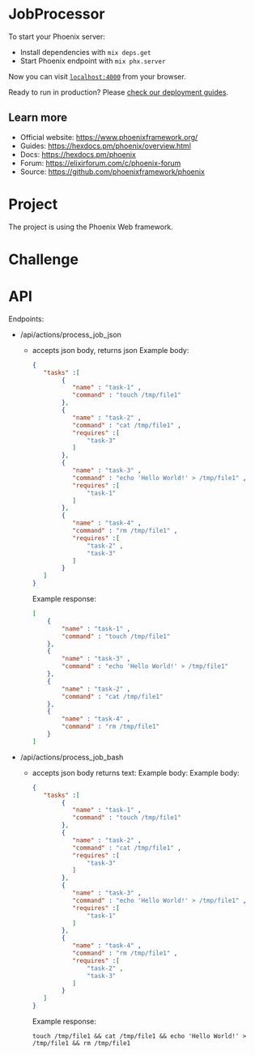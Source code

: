 # JobProcessor

To start your Phoenix server:

  * Install dependencies with `mix deps.get`
  * Start Phoenix endpoint with `mix phx.server`

Now you can visit [`localhost:4000`](http://localhost:4000) from your browser.

Ready to run in production? Please [check our deployment guides](https://hexdocs.pm/phoenix/deployment.html).

## Learn more

  * Official website: https://www.phoenixframework.org/
  * Guides: https://hexdocs.pm/phoenix/overview.html
  * Docs: https://hexdocs.pm/phoenix
  * Forum: https://elixirforum.com/c/phoenix-forum
  * Source: https://github.com/phoenixframework/phoenix
  
# Project
   The project is using the Phoenix Web framework. 
# Challenge

# API
Endpoints:
   * /api/actions/process_job_json
        - accepts json body, returns json
            Example body:
            ```json
            {
               "tasks" :[
                    {
                       "name" : "task-1" ,
                       "command" : "touch /tmp/file1"
                    },
                    {
                       "name" : "task-2" ,
                       "command" : "cat /tmp/file1" ,
                       "requires" :[
                           "task-3"
                       ]
                    },
                    {
                       "name" : "task-3" ,
                       "command" : "echo 'Hello World!' > /tmp/file1" ,
                       "requires" :[
                           "task-1"
                       ]
                    },
                    {
                       "name" : "task-4" ,
                       "command" : "rm /tmp/file1" ,
                       "requires" :[
                           "task-2" ,
                           "task-3"
                       ]
                    }
               ]
            }
            ```
          
            Example response:
            ```json
            [
                {
                    "name" : "task-1" ,
                    "command" : "touch /tmp/file1"
                },
                {
                    "name" : "task-3" ,
                    "command" : "echo 'Hello World!' > /tmp/file1"
                },
                {
                    "name" : "task-2" ,
                    "command" : "cat /tmp/file1"
                },
                {
                    "name" : "task-4" ,
                    "command" : "rm /tmp/file1"
                }
            ]
            ```
   * /api/actions/process_job_bash
        - accepts json body returns text:
            Example body:
            Example body:
            ```json
            {
               "tasks" :[
                    {
                       "name" : "task-1" ,
                       "command" : "touch /tmp/file1"
                    },
                    {
                       "name" : "task-2" ,
                       "command" : "cat /tmp/file1" ,
                       "requires" :[
                           "task-3"
                       ]
                    },
                    {
                       "name" : "task-3" ,
                       "command" : "echo 'Hello World!' > /tmp/file1" ,
                       "requires" :[
                           "task-1"
                       ]
                    },
                    {
                       "name" : "task-4" ,
                       "command" : "rm /tmp/file1" ,
                       "requires" :[
                           "task-2" ,
                           "task-3"
                       ]
                    }
               ]
            }
            ```
          
            Example response:
            ```text
            touch /tmp/file1 && cat /tmp/file1 && echo 'Hello World!' > /tmp/file1 && rm /tmp/file1
            ```
